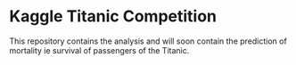 # Kaggle Titanic Competition
This repository contains the analysis and will soon contain the prediction of 
mortality ie survival of passengers of the Titanic. 
